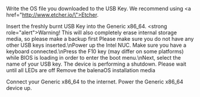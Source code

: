Write the OS file you downloaded to the USB Key. We recommend using <a href=\"http://www.etcher.io/\">Etcher</a>.

Insert the freshly burnt USB Key into the Generic x86_64.
<strong role=\"alert\">Warning!</strong> This will also completely erase internal storage media, so please make a backup first
Please make sure you do not have any other USB keys inserted.\nPower up the Intel NUC. Make sure you have a keyboard connected.\nPress the F10 key (may differ on some platforms) while BIOS is loading in order to enter the boot menu.\nNext, select the name of your USB key.
The device is performing a shutdown. Please wait until all LEDs are off
Remove the balenaOS installation media

Connect your Generic x86_64 to the internet. Power the Generic x86_64 device up.